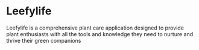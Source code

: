 # Leefylife
Leefylife is a comprehensive plant care application designed to provide plant enthusiasts with all the tools and knowledge they need to nurture and thrive their green companions
